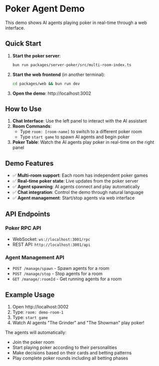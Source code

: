 # Poker Agent Demo

This demo shows AI agents playing poker in real-time through a web interface.

## Quick Start

1. **Start the poker server**:
   ```bash
   bun run packages/server-poker/src/multi-room-index.ts
   ```

2. **Start the web frontend** (in another terminal):
   ```bash
   cd packages/web && bun run dev
   ```

3. **Open the demo**: http://localhost:3002

## How to Use

1. **Chat Interface**: Use the left panel to interact with the AI assistant
2. **Room Commands**: 
   - Type `room: [room-name]` to switch to a different poker room
   - Type `start game` to spawn AI agents and begin poker
3. **Poker Table**: Watch the AI agents play poker in real-time on the right panel

## Demo Features

- ✅ **Multi-room support**: Each room has independent poker games
- ✅ **Real-time poker state**: Live updates from the poker server
- ✅ **Agent spawning**: AI agents connect and play automatically
- ✅ **Chat integration**: Control the demo through natural language
- ✅ **Agent management**: Start/stop agents via web interface

## API Endpoints

### Poker RPC API
- WebSocket: `ws://localhost:3001/rpc` 
- REST API: `http://localhost:3001/api`

### Agent Management API
- `POST /manage/spawn` - Spawn agents for a room
- `POST /manage/stop` - Stop agents for a room  
- `GET /manage/:roomId` - Get running agents for a room

## Example Usage

1. Open http://localhost:3002
2. Type: `room: demo-room-1`
3. Type: `start game`
4. Watch AI agents "The Grinder" and "The Showman" play poker!

The agents will automatically:
- Join the poker room
- Start playing poker according to their personalities
- Make decisions based on their cards and betting patterns
- Play complete poker rounds including all betting phases